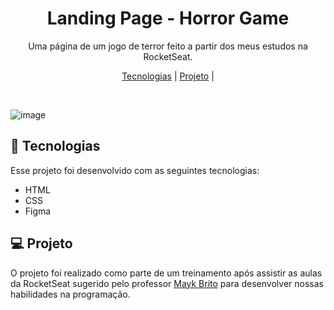<h1 align="center"> Landing Page - Horror Game</h1>
<p align="center">
Uma página de um jogo de terror feito a partir dos meus estudos na RocketSeat.
</p>

<p align="center">
  <a href="#-tecnologias">Tecnologias</a>     |
  <a href="#-projeto">Projeto</a>     |
</p>

<br>

![image](https://user-images.githubusercontent.com/128620029/227659258-65b64bcd-8cb0-4d9b-9fc8-60747f97e818.png)


## 🚀 Tecnologias
Esse projeto foi desenvolvido com as seguintes tecnologias:
- HTML
- CSS
-  Figma

##  💻 Projeto
O projeto foi realizado como parte de um treinamento após assistir as aulas da RocketSeat sugerido pelo professor <a href="https://github.com/maykbrito" alt="Link para o GitHub do professor Mayk Brito" target="_blank ">Mayk Brito</a> para desenvolver nossas habilidades na programação.

